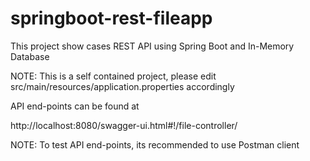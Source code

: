 # springboot-rest-fileapp

This project show cases REST API using Spring Boot and In-Memory Database

NOTE: This is a self contained project, please edit src/main/resources/application.properties accordingly 

API end-points can be found at

http://localhost:8080/swagger-ui.html#!/file-controller/

NOTE: To test API end-points, its recommended to use Postman client